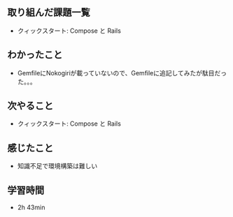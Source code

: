 ## 取り組んだ課題一覧
- クィックスタート: Compose と Rails
## わかったこと
- GemfileにNokogiriが載っていないので、Gemfileに追記してみたが駄目だった。。。
## 次やること
- クィックスタート: Compose と Rails
## 感じたこと
- 知識不足で環境構築は難しい
## 学習時間
- 2h 43min
